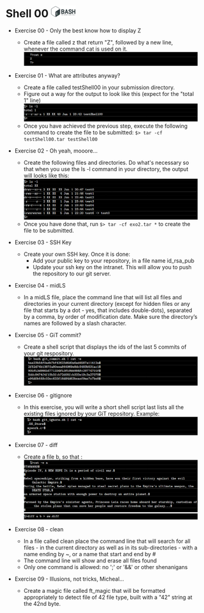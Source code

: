 # Shell 00       <img src="pics/bash.png" width="64" height="30" />

- Exercise 00 - Only the best know how to display Z
  - Create a file called z that return "Z", followed by a new line, whenever the command cat is used on it.
  ![Image1](pics/only_z.png)

- Exercise 01 - What are attributes anyway?
  - Create a file called testShell00 in your submission directory.
  - Figure out a way for the output to look like this (expect for the "total 1" line)
  ![Image1](pics/testshell00.png)
  - Once you have achieved the previous step, execute the following command to create the file to be submitted: ```$> tar -cf testShell00.tar testShell00```
- Exercise 02 - Oh yeah, mooore...
  - Create the following files and directories. Do what's necessary so that when you use the ls -l command in your directory, the output will looks like this:
  ![Image1](pics/exercise_02.png)
  - Once you have done that, run ```$> tar -cf exo2.tar *``` to create the file to be submitted.

- Exercise 03 - SSH Key
  - Create your own SSH key. Once it is done:
    - Add your public key to your repository, in a file name id_rsa_pub
    - Update your ssh key on the intranet. This will allow you to push the repository to our git server.

- Exercise 04 - midLS
  - In a midLS file, place the command line that will list all files and directories in your current directory (except for hidden files or any file that starts by a dot - yes, that includes double-dots), separated by a comma, by order of modification date. Make sure the directory’s names are followed by a slash character.

- Exercise 05 - GiT commit?
  - Create a shell script that displays the ids of the last 5 commits of your git respository.
![Image1](pics/exercise_05.png)


- Exercise 06 - gitignore
  - In this exercise, you will write a short shell script last lists all the existing files ignored by your GiT repository. Example:
  ![Image1](pics/exercise_06.png)
  
- Exercise 07 - diff
  - Create a file b, so that :
  ![Image1](pics/exercise_07_01.png)
  ![Image1](pics/exercise_07_02.png)

- Exercise 08 - clean
  - In a file called clean place the command line that will search for all files - in the current directory as well as in its sub-directories - with a name ending by ~, or a name that start and end by #
  - The command line will show and erase all files found
  -   Only one command is allowed: no ';' or '&&' or other shenanigans

- Exercise 09 - Illusions, not tricks, Micheal...
  - Create a magic file called ft_magic that will be formatted appropriately to detect file of 42 file type, built with a "42" string at the 42nd byte.
